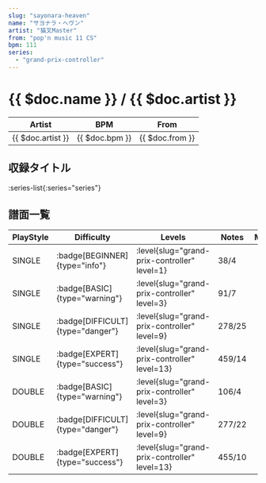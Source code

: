 ```yaml
---
slug: "sayonara-heaven"
name: "サヨナラ・ヘヴン"
artist: "猫叉Master"
from: "pop'n music 11 CS"
bpm: 111
series:
  - "grand-prix-controller"
---
```


# {{ $doc.name }} / {{ $doc.artist }}

|Artist|BPM|From|
|------|---|----|
|{{ $doc.artist }}|{{ $doc.bpm }}|{{ $doc.from }}|

## 収録タイトル

:series-list{:series="series"}

## 譜面一覧

|PlayStyle|Difficulty|Levels|Notes|Movie|
|---------|----------|------|-----|-----|
|SINGLE| :badge[BEGINNER]{type="info"}|<div class="field is-grouped is-grouped-multiline"> :level{slug="grand-prix-controller" level=1}</div>|38/4||
|SINGLE| :badge[BASIC]{type="warning"}|<div class="field is-grouped is-grouped-multiline"> :level{slug="grand-prix-controller" level=3}</div>|91/7||
|SINGLE| :badge[DIFFICULT]{type="danger"}|<div class="field is-grouped is-grouped-multiline"> :level{slug="grand-prix-controller" level=9}</div>|278/25||
|SINGLE| :badge[EXPERT]{type="success"}|<div class="field is-grouped is-grouped-multiline"> :level{slug="grand-prix-controller" level=13}</div>|459/14||
|DOUBLE| :badge[BASIC]{type="warning"}|<div class="field is-grouped is-grouped-multiline"> :level{slug="grand-prix-controller" level=3}</div>|106/4||
|DOUBLE| :badge[DIFFICULT]{type="danger"}|<div class="field is-grouped is-grouped-multiline"> :level{slug="grand-prix-controller" level=9}</div>|277/22||
|DOUBLE| :badge[EXPERT]{type="success"}|<div class="field is-grouped is-grouped-multiline"> :level{slug="grand-prix-controller" level=13}</div>|455/10||
